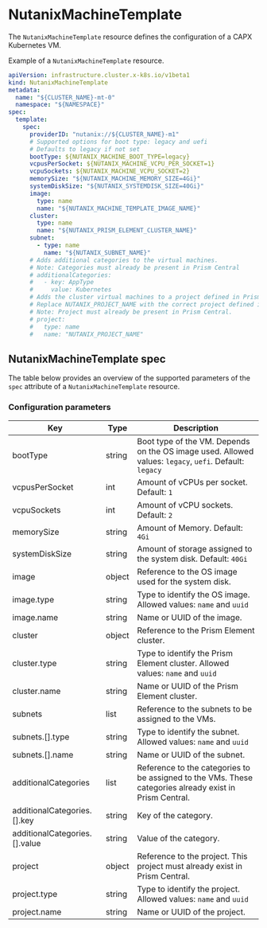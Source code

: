 # NutanixMachineTemplate
The `NutanixMachineTemplate` resource defines the configuration of a CAPX Kubernetes VM. 

Example of a `NutanixMachineTemplate` resource.

```YAML
apiVersion: infrastructure.cluster.x-k8s.io/v1beta1
kind: NutanixMachineTemplate
metadata:
  name: "${CLUSTER_NAME}-mt-0"
  namespace: "${NAMESPACE}"
spec:
  template:
    spec:
      providerID: "nutanix://${CLUSTER_NAME}-m1"
      # Supported options for boot type: legacy and uefi
      # Defaults to legacy if not set
      bootType: ${NUTANIX_MACHINE_BOOT_TYPE=legacy}
      vcpusPerSocket: ${NUTANIX_MACHINE_VCPU_PER_SOCKET=1}
      vcpuSockets: ${NUTANIX_MACHINE_VCPU_SOCKET=2}
      memorySize: "${NUTANIX_MACHINE_MEMORY_SIZE=4Gi}"
      systemDiskSize: "${NUTANIX_SYSTEMDISK_SIZE=40Gi}"
      image:
        type: name
        name: "${NUTANIX_MACHINE_TEMPLATE_IMAGE_NAME}"
      cluster:
        type: name
        name: "${NUTANIX_PRISM_ELEMENT_CLUSTER_NAME}"
      subnet:
        - type: name
          name: "${NUTANIX_SUBNET_NAME}"
      # Adds additional categories to the virtual machines.
      # Note: Categories must already be present in Prism Central
      # additionalCategories:
      #   - key: AppType
      #     value: Kubernetes
      # Adds the cluster virtual machines to a project defined in Prism Central.
      # Replace NUTANIX_PROJECT_NAME with the correct project defined in Prism Central
      # Note: Project must already be present in Prism Central.
      # project:
      #   type: name
      #   name: "NUTANIX_PROJECT_NAME"
```

## NutanixMachineTemplate spec
The table below provides an overview of the supported parameters of the `spec` attribute of a `NutanixMachineTemplate` resource.

### Configuration parameters
| Key                                |Type  |Description|
|------------------------------------|------|--------------------------------------------------------------------------------------------------------------|
|bootType                            |string|Boot type of the VM. Depends on the OS image used. Allowed values: `legacy`, `uefi`. Default: `legacy`        |
|vcpusPerSocket                      |int   |Amount of vCPUs per socket. Default: `1`                                                                      |
|vcpuSockets                         |int   |Amount of vCPU sockets. Default: `2`                                                                          |
|memorySize                          |string|Amount of Memory. Default: `4Gi`                                                                              |
|systemDiskSize                      |string|Amount of storage assigned to the system disk. Default: `40Gi`                                                |
|image                               |object|Reference to the OS image used for the system disk.                                                           |
|image.type                          |string|Type to identify the OS image. Allowed values: `name` and `uuid`                                              |
|image.name                          |string|Name or UUID of the image.                                                                                    |
|cluster                             |object|Reference to the Prism Element cluster.                                                                       |
|cluster.type                        |string|Type to identify the Prism Element cluster. Allowed values: `name` and `uuid`                                 |
|cluster.name                        |string|Name or UUID of the Prism Element cluster.                                                                    |
|subnets                             |list  |Reference to the subnets to be assigned to the VMs.                                                           |
|subnets.[].type                      |string|Type to identify the subnet. Allowed values: `name` and `uuid`                                               |
|subnets.[].name                      |string|Name or UUID of the subnet.                                                                                  |
|additionalCategories                |list  |Reference to the categories to be assigned to the VMs. These categories already exist in Prism Central.       |
|additionalCategories.[].key          |string|Key of the category.                                                                                         |
|additionalCategories.[].value        |string|Value of the category.                                                                                       |
|project                             |object|Reference to the project. This project must already exist in Prism Central.                                   |
|project.type                        |string|Type to identify the project. Allowed values: `name` and `uuid`                                               |
|project.name                        |string|Name or UUID of the project.                                                                                  |